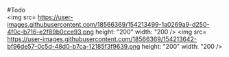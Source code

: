 #Todo                                                                                                            
<img src= https://user-images.githubusercontent.com/18566369/154213499-1a0269a9-d250-4f0c-b716-e2f89b0cce93.png height: "200" width: "200 />
<img src= https://user-images.githubusercontent.com/18566369/154213642-bf96de57-0c5d-48d0-b7ca-12185f3f9639.png height: "200" width: "200 />

